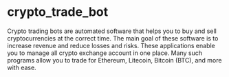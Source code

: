 # crypto_trade_bot
Crypto trading bots are automated software that helps you to buy and sell cryptocurrencies at the correct time. The main goal of these software is to increase revenue and reduce losses and risks. These applications enable you to manage all crypto exchange account in one place. Many such programs allow you to trade for Ethereum, Litecoin, Bitcoin (BTC), and more with ease.
